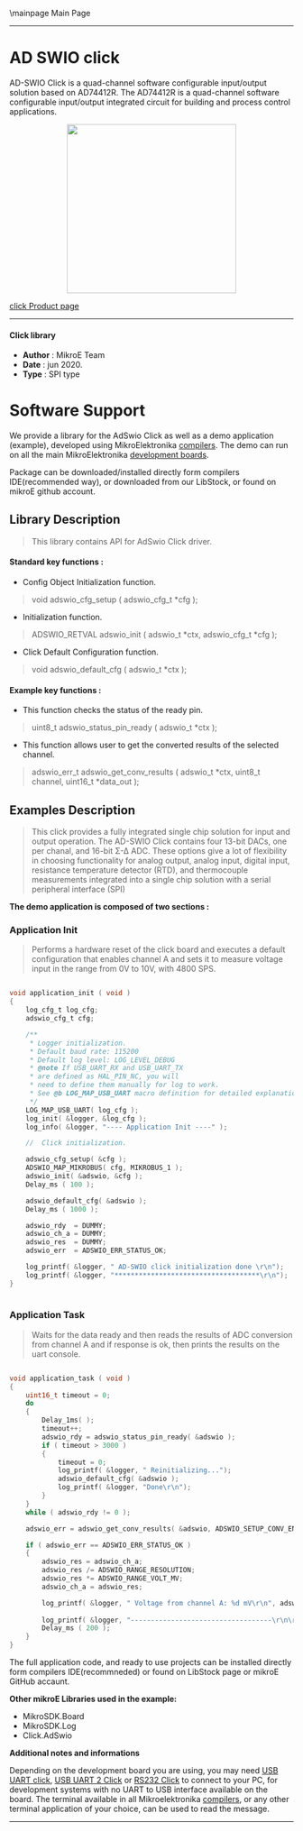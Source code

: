 \mainpage Main Page
 
---
# AD SWIO click

AD-SWIO Click is a quad-channel software configurable input/output solution based on AD74412R. The AD74412R is a quad-channel software configurable input/output integrated circuit for building and process control applications. 

<p align="center">
  <img src="https://download.mikroe.com/images/click_for_ide/adswio_click.png" height=300px>
</p>

[click Product page](https://www.mikroe.com/ad-swio-click)

---


#### Click library 

- **Author**        : MikroE Team
- **Date**          : jun 2020.
- **Type**          : SPI type


# Software Support

We provide a library for the AdSwio Click 
as well as a demo application (example), developed using MikroElektronika 
[compilers](https://shop.mikroe.com/compilers). 
The demo can run on all the main MikroElektronika [development boards](https://shop.mikroe.com/development-boards).

Package can be downloaded/installed directly form compilers IDE(recommended way), or downloaded from our LibStock, or found on mikroE github account. 

## Library Description

> This library contains API for AdSwio Click driver.

#### Standard key functions :

- Config Object Initialization function.
> void adswio_cfg_setup ( adswio_cfg_t *cfg ); 
 
- Initialization function.
> ADSWIO_RETVAL adswio_init ( adswio_t *ctx, adswio_cfg_t *cfg );

- Click Default Configuration function.
> void adswio_default_cfg ( adswio_t *ctx );


#### Example key functions :

- This function checks the status of the ready pin.
> uint8_t adswio_status_pin_ready ( adswio_t *ctx );
 
- This function allows user to get the converted results of the selected channel.
> adswio_err_t adswio_get_conv_results ( adswio_t *ctx, uint8_t channel, uint16_t *data_out );


## Examples Description

> This click provides a fully integrated single chip solution for input and output operation. 
> The AD-SWIO Click contains four 13-bit DACs, one per chanal, and 16-bit Σ-∆ ADC. 
> These options give a lot of flexibility in choosing functionality for analog output, 
> analog input, digital input, resistance temperature detector (RTD), and thermocouple 
> measurements integrated into a single chip solution with a serial peripheral interface (SPI)

**The demo application is composed of two sections :**

### Application Init 

> Performs a hardware reset of the click board and
> executes a default configuration that enables channel A and sets it to measure voltage
> input in the range from 0V to 10V, with 4800 SPS.

```c

void application_init ( void )
{
    log_cfg_t log_cfg;
    adswio_cfg_t cfg;

    /** 
     * Logger initialization.
     * Default baud rate: 115200
     * Default log level: LOG_LEVEL_DEBUG
     * @note If USB_UART_RX and USB_UART_TX 
     * are defined as HAL_PIN_NC, you will 
     * need to define them manually for log to work. 
     * See @b LOG_MAP_USB_UART macro definition for detailed explanation.
     */
    LOG_MAP_USB_UART( log_cfg );
    log_init( &logger, &log_cfg );
    log_info( &logger, "---- Application Init ----" );

    //  Click initialization.

    adswio_cfg_setup( &cfg );
    ADSWIO_MAP_MIKROBUS( cfg, MIKROBUS_1 );
    adswio_init( &adswio, &cfg );
    Delay_ms ( 100 );

    adswio_default_cfg( &adswio );
    Delay_ms ( 1000 );

    adswio_rdy  = DUMMY;
    adswio_ch_a = DUMMY;
    adswio_res  = DUMMY;
    adswio_err  = ADSWIO_ERR_STATUS_OK;

    log_printf( &logger, " AD-SWIO click initialization done \r\n");
    log_printf( &logger, "************************************\r\n");
}
  
```

### Application Task

> Waits for the data ready and then reads the results of ADC conversion from channel A
> and if response is ok, then prints the results on the uart console.

```c

void application_task ( void )
{
    uint16_t timeout = 0;
    do
    {
        Delay_1ms( );
        timeout++;
        adswio_rdy = adswio_status_pin_ready( &adswio );
        if ( timeout > 3000 ) 
        {
            timeout = 0;
            log_printf( &logger, " Reinitializing...");
            adswio_default_cfg( &adswio );
            log_printf( &logger, "Done\r\n");
        }
    }
    while ( adswio_rdy != 0 );

    adswio_err = adswio_get_conv_results( &adswio, ADSWIO_SETUP_CONV_EN_CHA, &adswio_ch_a );

    if ( adswio_err == ADSWIO_ERR_STATUS_OK )
    {
        adswio_res = adswio_ch_a;
        adswio_res /= ADSWIO_RANGE_RESOLUTION;
        adswio_res *= ADSWIO_RANGE_VOLT_MV;
        adswio_ch_a = adswio_res;

        log_printf( &logger, " Voltage from channel A: %d mV\r\n", adswio_ch_a );
        
        log_printf( &logger, "-----------------------------------\r\n\r\n" );
        Delay_ms ( 200 );
    }
}  

```

The full application code, and ready to use projects can be  installed directly form compilers IDE(recommneded) or found on LibStock page or mikroE GitHub accaunt.

**Other mikroE Libraries used in the example:** 

- MikroSDK.Board
- MikroSDK.Log
- Click.AdSwio

**Additional notes and informations**

Depending on the development board you are using, you may need 
[USB UART click](https://shop.mikroe.com/usb-uart-click), 
[USB UART 2 Click](https://shop.mikroe.com/usb-uart-2-click) or 
[RS232 Click](https://shop.mikroe.com/rs232-click) to connect to your PC, for 
development systems with no UART to USB interface available on the board. The 
terminal available in all Mikroelektronika 
[compilers](https://shop.mikroe.com/compilers), or any other terminal application 
of your choice, can be used to read the message.



---
